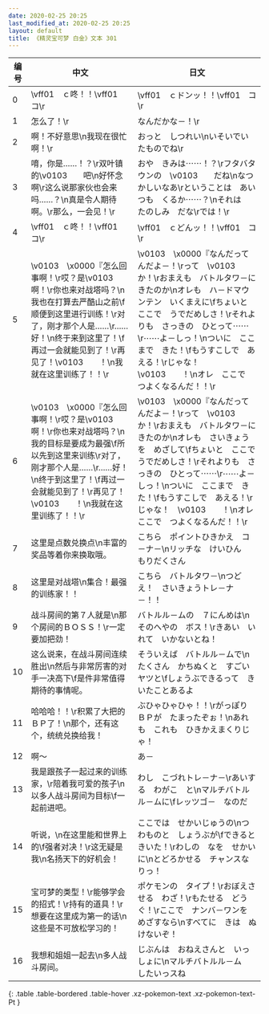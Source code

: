 ```yaml
---
date: 2020-02-25 20:25
last_modified_at: 2020-02-25 20:25
layout: default
title: 《精灵宝可梦 白金》文本 301
---
```

| 编号 | 中文 | 日文 |
| ---- | ---- | ---- |
| 0 | \vff01　ｃ咚！！\vff01　コ\r | \vff01　ｃドンッ！！\vff01　コ\r |
| 1 | 怎么了！\r | なんだかな－！\r |
| 2 | 啊！不好意思\n我现在很忙啊！\r | おっと　しつれい\nいそいでいたものでね\r |
| 3 | 唷，你是……！？\r双叶镇的\v0103　　吧\n好怀念啊\r这么说那家伙也会来吗……？\n真是令人期待啊。\r那么，一会见！\r | おや　きみは⋯⋯！？\rフタバタウンの　\v0103　　だね\nなつかしいなあ\rということは　あいつも　くるか⋯⋯？\nそれは　たのしみ　だな\rでは！\r |
| 4 | \vff01　ｃ咚！！\vff01　コ\r | \vff01　ｃどんッ！！\vff01　コ\r |
| 5 | \v0103　\x0000『怎么回事啊！\r哎？是\v0103　　啊！\r你也来对战塔吗？\n我也在打算去严酷山之前\f顺便到这里进行训练！\r对了，刚才那个人是……\r……好！\n终于来到这里了！\f再过一会就能见到了！\r再见了！\v0103　　！\n我就在这里训练了！！\r | \v0103　\x0000『なんだってんだよ－！\rって　\v0103　　　か！\rおまえも　バトルタワ－に　きたのか\nオレも　ハ－ドマウンテン　いくまえに\fちょいと　ここで　うでだめしさ！\rそれよりも　さっきの　ひとって⋯⋯\r⋯⋯よ－しっ！\nついに　ここまで　きた！\fもうすこしで　あえる！\rじゃな！　\v0103　　！\nオレ　ここで　つよくなるんだ！！\r |
| 6 | \v0103　\x0000『怎么回事啊！\r哎？是\v0103　　啊！\r你也来对战塔吗？\n我的目标是要成为最强\f所以先到这里来训练\r对了，刚才那个人是……\r……好！\n终于到这里了！\f再过一会就能见到了！\r再见了！\v0103　　！\n我就在这里训练了！！\r | \v0103　\x0000『なんだってんだよ－！\rって　\v0103　　　か！\rおまえも　バトルタワ－に　きたのか\nオレも　さいきょうを　めざして\fちょいと　ここで　うでだめしさ！\rそれよりも　さっきの　ひとって⋯⋯\r⋯⋯よ－しっ！\nついに　ここまで　きた！\fもうすこしで　あえる！\rじゃな！　\v0103　　！\nオレ　ここで　つよくなるんだ！！\r |
| 7 | 这里是点数兑换点\n丰富的奖品等着你来换取哦。 | こちら　ポイントひきかえ　コ－ナ－\nリッチな　けいひん　もりだくさん |
| 8 | 这里是对战塔\n集合！最强的训练家！！ | こちら　バトルタワ－\nつどえ！　さいきょうトレ－ナ－！！ |
| 9 | 战斗房间的第７人就是\n那个房间的ＢＯＳＳ！\r一定要加把劲！ | バトルル－ムの　７にんめは\nそのへやの　ボス！\rきあい　いれて　いかないとね！ |
| 10 | 这么说来，在战斗房间连续胜出\n然后与非常厉害的对手一决高下\f是件非常值得期待的事情呢。 | そういえば　バトルル－ムで\nたくさん　かちぬくと　すごいヤツと\fしょうぶできるって　きいたことあるよ |
| 11 | 哈哈哈！！\r积累了大把的ＢＰ了！\n那个，还有这个，统统兑换给我！ | ぶひゃひゃひゃ！！\rがっぽり　ＢＰが　たまったぞぉ！\nあれも　これも　ひきかえまくりじゃ！ |
| 12 | 啊～ | あ－ |
| 13 | 我是跟孩子一起过来的训练家，\r陪着我可爱的孩子\n以多人战斗房间为目标\f一起前进吧。 | わし　こづれトレ－ナ－\rあいする　わがこ　と\nマルチバトルル－ムに\fレッツゴ－　なのだ |
| 14 | 听说，\n在这里能和世界上的\f强者对决！\r这无疑是我\n名扬天下的好机会！ | ここでは　せかいじゅうの\nつわものと　しょうぶが\fできると　きいた！\rわしの　なを　せかいに\nとどろかせる　チャンスなりっ！ |
| 15 | 宝可梦的类型！\r能够学会的招式！\r持有的道具！\r想要在这里成为第一的话\n这些是不可放松学习的！ | ポケモンの　タイプ！\rおぼえさせる　わざ！\rもたせる　どうぐ！\rここで　ナンバ－ワンを　めざすなら\nすべてに　きは　ぬけないぞ！ |
| 16 | 我想和姐姐一起去\n多人战斗房间。 | じぶんは　おねえさんと　いっしょに\nマルチバトルル－ム　したいっスね |
{: .table .table-bordered .table-hover .xz-pokemon-text .xz-pokemon-text-Pt }